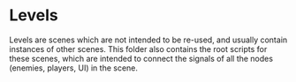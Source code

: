 # Levels

Levels are scenes which are not intended to be re-used, and usually contain instances
of other scenes. This folder also contains the root scripts for these scenes, which
are intended to connect the signals of all the nodes (enemies, players, UI) in
the scene.
